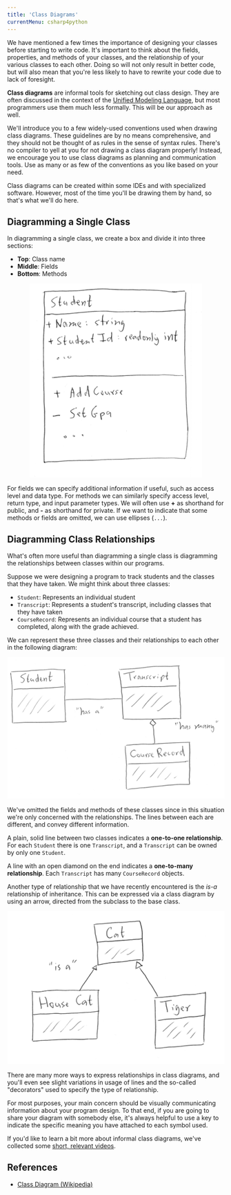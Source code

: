 ```yaml
---
title: 'Class Diagrams'
currentMenu: csharp4python
---
```


We have mentioned a few times the importance of designing your classes before starting to write code. It's important to think about the fields, properties, and methods of your classes, and the relationship of your various classes to each other. Doing so will not only result in better code, but will also mean that you're less likely to have to rewrite your code due to lack of foresight.

**Class diagrams** are informal tools for sketching out class design. They are often discussed in the context of the [Unified Modeling Language](https://en.wikipedia.org/wiki/Unified_Modeling_Language), but most programmers use them much less formally. This will be our approach as well.

We'll introduce you to a few widely-used conventions used when drawing class diagrams. These guidelines are by no means comprehensive, and they should not be thought of as rules in the sense of syntax rules. There's no compiler to yell at you for not drawing a class diagram properly! Instead, we encourage you to use class diagrams as planning and communication tools. Use as many or as few of the conventions as you like based on your need.

Class diagrams can be created within some IDEs and with specialized software. However, most of the time you'll be drawing them by hand, so that's what we'll do here.

## Diagramming a Single Class

In diagramming a single class, we create a box and divide it into three sections:
- **Top**: Class name
- **Middle**: Fields
- **Bottom**: Methods

<div style="text-align:center;"><img src="class-diagram-csharp.png" style="width:400px;" /></div>

For fields we can specify additional information if useful, such as access level and data type. For methods we can similarly specify access level, return type, and input parameter types. We will often use **+** as shorthand for public, and **-** as shorthand for private. If we want to indicate that some methods or fields are omitted, we can use ellipses (`...`).

## Diagramming Class Relationships

What's often more useful than diagramming a single class is diagramming the relationships between classes within our programs.

Suppose we were designing a program to track students and the classes that they have taken. We might think about three classes:
- `Student`: Represents an individual student
- `Transcript`: Represents a student's transcript, including classes that they have taken
- `CourseRecord`: Represents an individual course that a student has completed, along with the grade achieved.

We can represent these three classes and their relationships to each other in the following diagram:

![Relationships](relationships.png)

We've omitted the fields and methods of these classes since in this situation we're only concerned with the relationships. The lines between each are different, and convey different information.

A plain, solid line between two classes indicates a **one-to-one relationship**. For each `Student` there is one `Transcript`, and a `Transcript` can be owned by only one `Student`.

A line with an open diamond on the end indicates a **one-to-many relationship**. Each `Transcript` has many `CourseRecord` objects.

Another type of relationship that we have recently encountered is the *is-a* relationship of inheritance. This can be expressed via a class diagram by using an arrow, directed from the subclass to the base class.

![Inheritance](inheritance-cat.png)

There are many more ways to express relationships in class diagrams, and you'll even see slight variations in usage of lines and the so-called "decorators" used to specify the type of relationship.

For most purposes, your main concern should be visually communicating information about your program design. To that end, if you are going to share your diagram with somebody else, it's always helpful to use a key to indicate the specific meaning you have attached to each symbol used.

If you'd like to learn a bit more about informal class diagrams, we've collected some [short, relevant videos](https://www.youtube.com/playlist?list=PLs5n5nYB22fK7H_y0u65lsssbbD8zGAE8).

## References

- [Class Diagram (Wikipedia)](https://en.wikipedia.org/wiki/Class_diagram)

